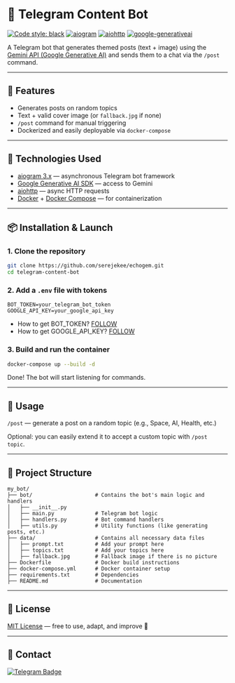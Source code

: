 # 🤖 Telegram Content Bot
[![Code style: black](https://img.shields.io/badge/code%20style-black-000000.svg)](https://t.me/OFFpolice2069) [![aiogram](https://img.shields.io/badge/aiogram-3.4.1-%234FC3F7)](https://docs.aiogram.dev/en/latest/) [![aiohttp](https://img.shields.io/badge/aiohttp-latest-%23005788)](https://docs.aiohttp.org/en/stable/) [![google-generativeai](https://img.shields.io/badge/google--generativeai-latest-%23FF6D01)](https://pypi.org/project/google-generativeai/)

A Telegram bot that generates themed posts (text + image) using the [Gemini API (Google Generative AI)](https://ai.google.dev/) and sends them to a chat via the `/post` command.  

---

## 🚀 Features

- Generates posts on random topics
- Text + valid cover image (or `fallback.jpg` if none)
- `/post` command for manual triggering
- Dockerized and easily deployable via `docker-compose`

---

## 🧠 Technologies Used

- [aiogram 3.x](https://docs.aiogram.dev/en/latest/) — asynchronous Telegram bot framework
- [Google Generative AI SDK](https://pypi.org/project/google-generativeai/) — access to Gemini
- [aiohttp](https://docs.aiohttp.org/en/stable/) — async HTTP requests
- [Docker](https://www.docker.com/) + [Docker Compose](https://docs.docker.com/compose/) — for containerization

---

## 📦 Installation & Launch

### 1. Clone the repository

```bash
git clone https://github.com/serejekee/echogem.git
cd telegram-content-bot
```

### 2. Add a `.env` file with tokens
```env
BOT_TOKEN=your_telegram_bot_token
GOOGLE_API_KEY=your_google_api_key
```
- How to get BOT_TOKEN?
[FOLLOW](https://t.me/BotFather)
- How to get GOOGLE_API_KEY?
[FOLLOW](https://aistudio.google.com/app/apikey)
### 3. Build and run the container
```bash
docker-compose up --build -d
```

Done! The bot will start listening for commands.

---

## 💬 Usage

`/post` — generate a post on a random topic (e.g., Space, AI, Health, etc.)

Optional: you can easily extend it to accept a custom topic with `/post topic`.

---

## 📁 Project Structure

```structure
my_bot/
├── bot/                    # Contains the bot's main logic and handlers
│   ├── __init__.py
│   ├── main.py             # Telegram bot logic
│   ├── handlers.py         # Bot command handlers
│   ├── utils.py            # Utility functions (like generating posts, etc.)
├── data/                   # Contains all necessary data files
│   ├── prompt.txt          # Add your prompt here
│   ├── topics.txt          # Add your topics here
│   ├── fallback.jpg        # Fallback image if there is no picture
├── Dockerfile              # Docker build instructions
├── docker-compose.yml      # Docker container setup
├── requirements.txt        # Dependencies
├── README.md               # Documentation

```

---

## 📜 License

[MIT License](MIT) — free to use, adapt, and improve 🤘

---

## 🤝 Contact
[![Telegram Badge](https://img.shields.io/badge/Contact-blue?style=flat&logo=telegram&logoColor=white)](https://t.me/spystars777)

